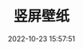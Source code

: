 ---
title: 竖屏壁纸
date: 2022-10-23 15:57:51
aside: false
top_img: false
comments: false
type: "album_detail"
---